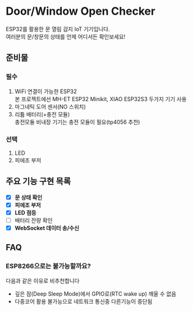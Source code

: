 # Door/Window Open Checker
ESP32를 활용한 문 열림 감지 IoT 기기입니다.  
여러분의 문/창문의 상태를 언제 어디서든 확인보세요!

## 준비물
### 필수
1. WiFi 연결이 가능한 ESP32  
본 프로젝트에선 MH-ET ESP32 Minikit, XIAO ESP32S3 두가지 기기 사용
2. 마그네틱 도어 센서(NO 스위치)
3. 리튬 배터리(+충전 모듈)  
충전모듈 비내장 기기는 충전 모듈이 필요(tp4056 추천)
### 선택
1. LED
2. 피에조 부저

## 주요 기능 구현 목록
* [x] **문 상태 확인**
* [x] **피에조 부저**
* [x] **LED 점등**
* [ ] 배터리 잔량 확인
* [x] **WebSocket 데이터 송/수신**

## FAQ
### ESP8266으로는 불가능할까요?  
다음과 같은 이유로 비추천합니다
* 깊은 잠(Deep Sleep Mode)에서 GPIO로(RTC wake up) 깨울 수 없음
* 다중코어 활용 불가능으로 네트워크 통신중 다른기능이 중단됨